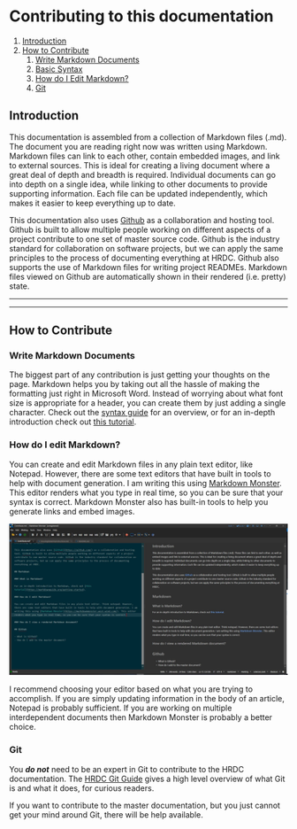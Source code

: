 # Contributing to this documentation

1. [Introduction](#introduction)
1. [How to Contribute](#how-to-contribute)
   1. [Write Markdown Documents](#write-markdown-documents)
   1. [Basic Syntax](#basic-syntax)
   1. [How do I Edit Markdown?](#how-do-i-edit-markdown)
   1. [Git](#git)

## Introduction

This documentation is assembled from a collection of Markdown files (.md). The document you are reading right now was written using Markdown. Markdown files can link to each other, contain embedded images, and link to external sources. This is ideal for creating a living document where a great deal of depth and breadth is required. Individual documents can go into depth on a single idea, while linking to other documents to provide supporting information. Each file can be updated independently, which makes it easier to keep everything up to date.

This documentation also uses [Github](https://github.com/) as a collaboration and hosting tool. Github is built to allow multiple people working on different aspects of a project contribute to one set of master source code. Github is the industry standard for collaboration on software projects, but we can apply the same principles to the process of documenting everything at HRDC. Github also supports the use of Markdown files for writing project READMEs. Markdown files viewed on Github are automatically shown in their rendered (i.e. pretty) state.

---
---

## How to Contribute

### Write Markdown Documents

The biggest part of any contribution is just getting your thoughts on the page. Markdown helps you by taking out all the hassle of making the formatting just right in Microsoft Word. Instead of worrying about what font size is appropriate for a header, you can create them by just adding a single character. Check out the [syntax guide](markdownguide.md) for an overview, or for an in-depth introduction check out [this tutorial](https://markdownguide.org/getting-started).




### How do I edit Markdown?

You can create and edit Markdown files in any plain text editor, like Notepad. However, there are some text editors that have built in tools to help with document generation. I am writing this using [Markdown Monster](https://markdownmonster.west-wind.com/). This editor renders what you type in real time, so you can be sure that your syntax is correct. Markdown Monster also has built-in tools to help you generate links and embed images.

![Markdown Monster](../Images/markdownmonster.JPG)

I recommend choosing your editor based on what you are trying to accomplish. If you are simply updating information in the body of an article, Notepad is probably sufficient. If you are working on multiple interdependent documents then Markdown Monster is probably a better choice.

### Git

You ***do not*** need to be an expert in Git to contribute to the HRDC documentation. The [HRDC Git Guide](gitguide.md) gives a high level overview of what Git is and what it does, for curious readers.

If you want to contribute to the master documentation, but you just cannot get your mind around Git, there will be help available.

